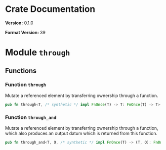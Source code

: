# Crate Documentation

**Version:** 0.1.0

**Format Version:** 39

# Module `through`

## Functions

### Function `through`

Mutate a referenced element by transferring ownership through a function.

```rust
pub fn through<T, /* synthetic */ impl FnOnce(T) -> T: FnOnce(T) -> T>(elem: &mut T, func: impl FnOnce(T) -> T) { /* ... */ }
```

### Function `through_and`

Mutate a referenced element by transferring ownership through a function, which also
produces an output datum which is returned from this function.

```rust
pub fn through_and<T, O, /* synthetic */ impl FnOnce(T) -> (T, O): FnOnce(T) -> (T, O)>(elem: &mut T, func: impl FnOnce(T) -> (T, O)) -> O { /* ... */ }
```

